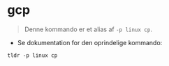 # gcp

> Denne kommando er et alias af `-p linux cp`.

- Se dokumentation for den oprindelige kommando:

`tldr -p linux cp`
